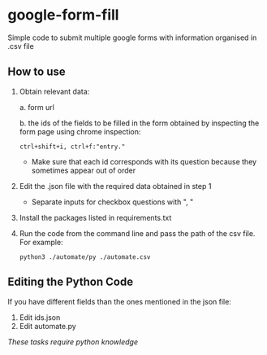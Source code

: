 # google-form-fill

Simple code to submit multiple google forms with information organised in .csv file

## How to use

1) Obtain relevant data:

    a. form url
    
    b. the ids of the fields to be filled in the form obtained by inspecting the form page using chrome inspection:
    
    `ctrl+shift+i, ctrl+f:"entry."`
    
    - Make sure that each id corresponds with its question because they sometimes appear out of order
    
2) Edit the .json file with the required data obtained in step 1
    - Separate inputs for checkbox questions with ", "
3) Install the packages listed in requirements.txt
4) Run the code from the command line and pass the path of the csv file. For example:

    `python3 ./automate/py ./automate.csv`

## Editing the Python Code

If you have different fields than the ones mentioned in the json file:

1) Edit ids.json
2) Edit automate.py

_These tasks require python knowledge_
        
  

